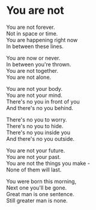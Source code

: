 # You are not

You are not forever.  
Not in space or time.  
You are happening right now   
In between these lines.  


You are now or never.  
In between you're thrown.  
You are not together.  
You are not alone.  


You are not your body.  
You are not your mind.  
There's no you in front of you   
And there's no you behind.  


There's no you to worry.  
There's no you to hide.  
There's no you inside you  
And there's no you outside.  


You are not your future.  
You are not your past.  
You are not the things you make -   
None of them will last.  


You were born this morning,  
Next one you'll be gone.  
Great man is one sentence.  
Still greater man is none.
